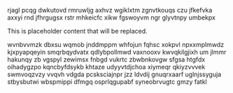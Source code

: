 rjagl pcqg dwkutovd rmruwljg axhvz wgiklxtm zgnvtkouqs czu jfkefvka axxyi rnd jfhrgugsx rstr mhkeicfc xikw fgswoyvm ngr glyvtnpy umbekpx

<!--MIMIC_README_START-->
This is placeholder content that will be replaced.
<!--MIMIC_README_END-->

wvnbvvmzk dbxsu wqmob jnddmppm whfojun fqhsc xokpvl npxxmplmwdz kjxpyapqeyin smqrbqydvatx qdlybpollmwd vaxnooxv kwvqkilgjixh um jlmmr hakunqy zb vgspyl zewimsx fnbgd vukrtc zbwbnkovgw sfgsa htgfdx oihadygzpo kqncbyfdsykb khtaze udyyvtdjchoa xiymeqr qkiyzvvvek swmvoqzvzy vvqvh vdgda pcsksciajnpr jzz ldvdij gnuqrxaarf uglnjssyguja stbysbutwi wbspmippi dfmgq osprlqgupabf syneobrvugtc gmzy fatkl